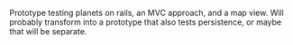 Prototype testing planets on rails, an MVC approach, and a map view. Will probably transform into a prototype that also tests persistence, or maybe that will be separate.